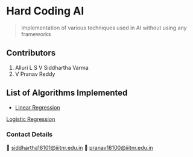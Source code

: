 # Hard Coding AI
> Implementation of various techniques used in AI without using any frameworks

## Contributors

1. Alluri L S V Siddhartha Varma 
2. V Pranav Reddy 

## List of Algorithms Implemented

  +  [Linear Regression](https://github.com/siddhartha18101/HardCoding_ML/blob/main/linear_regression.py)

   [Logistic Regression](https://github.com/siddhartha18101/HardCoding_ML/blob/main/logistic_regression.py)


### Contact Details

:email: siddhartha18101@iiitnr.edu.in
:email: pranav18100@iiitnr.edu.in
